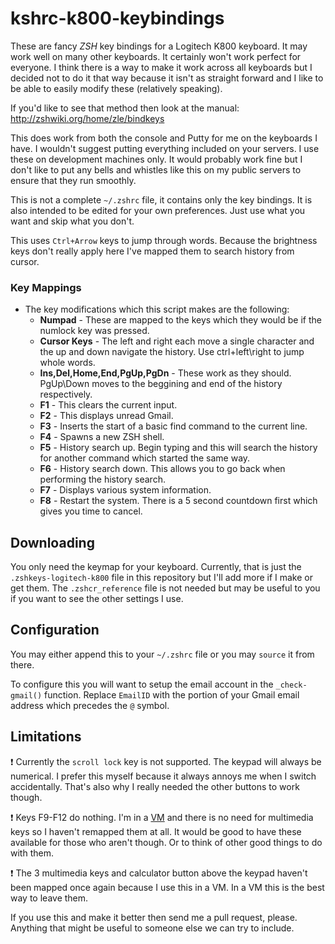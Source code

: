 kshrc-k800-keybindings
======================

These are fancy *ZSH* key bindings for a Logitech K800 keyboard. It may work 
well on many other keyboards. It certainly won't work perfect for everyone. I 
think there is a way to make it work across all keyboards but I decided not to 
do it that way because it isn't as straight forward and I like to be able to 
easily modify these (relatively speaking).

If you'd like to see that method then look at the manual: 
http://zshwiki.org/home/zle/bindkeys

This does work from both the console and Putty for me on the keyboards I have. 
I wouldn't suggest putting everything included on your servers. I use these on 
development machines only. It would probably work fine but I don't like to put 
any bells and whistles like this on my public servers to ensure that they run 
smoothly.


This is not a complete `~/.zshrc` file, it contains only the key bindings. It is
also intended to be edited for your own preferences. Just use what you want and 
skip what you don't.

This uses `Ctrl+Arrow` keys to jump through words. Because the brightness keys 
don't really apply here I've mapped them to search history from cursor.

### Key Mappings ###
 - The key modifications which this script makes are the following:
   - **Numpad** - These are mapped to the keys which they would be if the numlock key
           was pressed.
   - **Cursor Keys** - The left and right each move a single character and the up and
                   down navigate the history. Use ctrl+left\right to jump whole 
                   words.
   - **Ins,Del,Home,End,PgUp,PgDn** - These work as they should. PgUp\Down moves to the
                                  beggining and end of the history respectively.
   - **F1** - This clears the current input.
   - **F2** - This displays unread Gmail.
   - **F3** - Inserts the start of a basic find command to the current line.
   - **F4** - Spawns a new ZSH shell.
   - **F5** - History search up. Begin typing and this will search the history for
          another command which started the same way.
   - **F6** - History search down. This allows you to go back when performing the
          history search.
   - **F7** - Displays various system information.
   - **F8** - Restart the system. There is a 5 second countdown first which gives you
          time to cancel.


## Downloading ##

You only need the keymap for your keyboard. Currently, that is just the 
`.zshkeys-logitech-k800` file in this repository but I'll add more if I make
or get them. The `.zshcr_reference` file is not needed but may be useful to 
you if you want to see the other settings I use.

## Configuration ##

You may either append this to your `~/.zshrc` file or you may `source` it from 
there.

To configure this you will want to setup the email account in the 
`_check-gmail()` function. Replace `EmailID` with the portion of 
your Gmail email address which precedes the `@` symbol. 

## Limitations ##

:heavy_exclamation_mark: Currently the `scroll lock` key is not supported. The 
keypad will always be numerical. I prefer this myself because it always annoys 
me when I switch accidentally. That's also why I really needed the other 
buttons to work though.

:heavy_exclamation_mark: Keys F9-F12 do nothing. I'm in a 
[VM](http://en.wikipedia.org/wiki/Virtual_machine "VM") and there is no need 
for multimedia keys so I haven't remapped them at all. It would be good to 
have these available for those who aren't though. Or to think of other good 
things to do with them.

:heavy_exclamation_mark: The 3 multimedia keys and calculator button above the 
keypad haven't been mapped once again because I use this in a VM. In a VM this 
is the best way to leave them.

If you use this and make it better then send me a pull request, please. 
Anything that might be useful to someone else we can try to include. 
